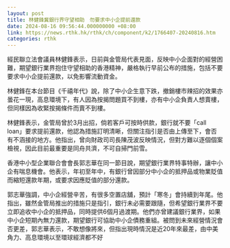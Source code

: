 ```yaml
---
layout: post
title: 林健鋒冀銀行界守望相助　勿要求中小企提前還款
date: 2024-08-16 09:56:44.000000000 +08:00
link: https://news.rthk.hk/rthk/ch/component/k2/1766407-20240816.htm
categories: rthk
---
```


經民聯立法會議員林健鋒表示，日前與金管局代表見面，反映中小企面對的經營困難，期望銀行業界抱住守望相助的香港精神，嚴格執行早前公布的措施，包括不要要求中小企提前還款，以免影響流動資金。

林健鋒在本台節目《千禧年代》說，除了中小企生意下跌，撤銷樓市辣招的效果亦曇花一現，高息環境下，有人因為按揭問題買不到樓，亦有中小企負責人想賣樓，但同樣因為收緊按揭條件而賣不到樓。

林健鋒表示，金管局曾於3月出招，倘若客戶可按時供款，銀行就不要「call loan」要求提前還款，他認為措施訂明清晰，但關注指引是否由上傳至下，會否有不涵接的地方。他指出，曾向財政司司長陳茂波反映情況，但對方難以逐個個案檢視，因此目前最重要是同舟共濟，不可自掃門前雪。

香港中小型企業聯合會會長郭志華在同一節目說，期望銀行業界特事特辦，讓中小企有喘息機會。他表示，年初至年中，有銀行曾因部分中小企的抵押品或物業貶值而縮短還款年期，或要求因應貶值的部分還款。

郭志華強調，中小企經營辛苦，有很多空置店舖，預計「寒冬」會持續到年尾。他指出，雖然金管局推出的措施只是指引，銀行未必需要跟隨，但希望銀行業界不要立即追收中小企的抵押品，同時提供6個月過渡期。他們亦曾建議銀行業界，如果中小企短期內無力還款，期望銀行可協助中小企債務重組。被問到未來經營情況會否更差，郭志華表示，不敢想像將來，但指出現時情況是近20年來最差，由中美角力、高息環境以至環球經濟都不好
